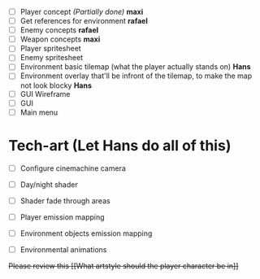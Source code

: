 - [ ] Player concept *(Partially done)* **maxi**
- [ ] Get references for environment **rafael**
- [ ] Enemy concepts **rafael**
- [ ] Weapon concepts **maxi**
- [ ] Player spritesheet
- [ ] Enemy spritesheet
- [ ] Environment basic tilemap (what the player actually stands on) **Hans**
- [ ] Environment overlay that'll be infront of the tilemap, to make the map not look blocky **Hans**
- [ ] GUI Wireframe
- [ ] GUI
- [ ] Main menu
# Tech-art (Let Hans do all of this)

- [ ] Configure cinemachine camera
- [ ] Day/night shader
- [ ] Shader fade through areas
- [ ] Player emission mapping
- [ ] Environment objects emission mapping
- [ ] Environmental animations


~~Please review this
[[What artstyle should the player character be in]]~~